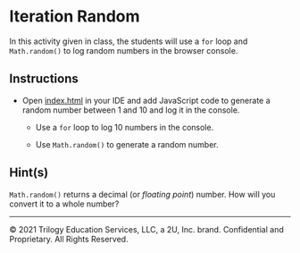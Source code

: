# Iteration Random

In this activity given in class, the students will use a `for` loop and `Math.random()` to log random numbers in the browser console.

## Instructions

* Open [index.html](Unsolved/index.html) in your IDE and add JavaScript code to generate a random number between 1 and 10 and log it in the console.

  * Use a `for` loop to log 10 numbers in the console.

  * Use `Math.random()` to generate a random number.

## Hint(s)

`Math.random()` returns a decimal (or _floating point_) number. How will you convert it to a whole number?

---
© 2021 Trilogy Education Services, LLC, a 2U, Inc. brand. Confidential and Proprietary. All Rights Reserved.